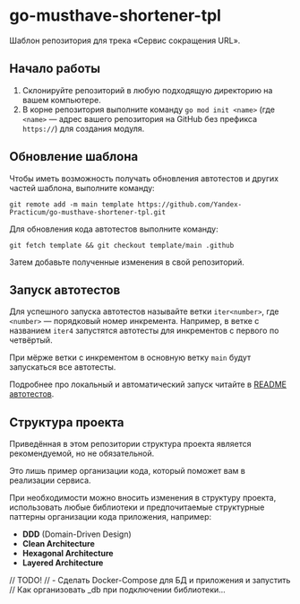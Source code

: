 # go-musthave-shortener-tpl

Шаблон репозитория для трека «Сервис сокращения URL».

## Начало работы

1. Склонируйте репозиторий в любую подходящую директорию на вашем компьютере.
2. В корне репозитория выполните команду `go mod init <name>` (где `<name>` — адрес вашего репозитория на GitHub без префикса `https://`) для создания модуля.

## Обновление шаблона

Чтобы иметь возможность получать обновления автотестов и других частей шаблона, выполните команду:

```
git remote add -m main template https://github.com/Yandex-Practicum/go-musthave-shortener-tpl.git
```

Для обновления кода автотестов выполните команду:

```
git fetch template && git checkout template/main .github
```

Затем добавьте полученные изменения в свой репозиторий.

## Запуск автотестов

Для успешного запуска автотестов называйте ветки `iter<number>`, где `<number>` — порядковый номер инкремента. Например, в ветке с названием `iter4` запустятся автотесты для инкрементов с первого по четвёртый.

При мёрже ветки с инкрементом в основную ветку `main` будут запускаться все автотесты.

Подробнее про локальный и автоматический запуск читайте в [README автотестов](https://github.com/Yandex-Practicum/go-autotests).

## Структура проекта

Приведённая в этом репозитории структура проекта является рекомендуемой, но не обязательной.

Это лишь пример организации кода, который поможет вам в реализации сервиса.

При необходимости можно вносить изменения в структуру проекта, использовать любые библиотеки и предпочитаемые структурные паттерны организации кода приложения, например:
- **DDD** (Domain-Driven Design)
- **Clean Architecture**
- **Hexagonal Architecture**
- **Layered Architecture**

// TODO!
// - Сделать Docker-Compose для БД и приложения и запустить
// Как организовать _db при подключении библиотеки...